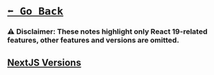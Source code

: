 # [```⬅️ Go Back```](./react-server-components.md#resource-8-nextjs-docs)

### ⚠️ Disclaimer: These notes highlight only React 19-related features, other features and versions are omitted.

## [**NextJS Versions**](./nextjs-versions.md)